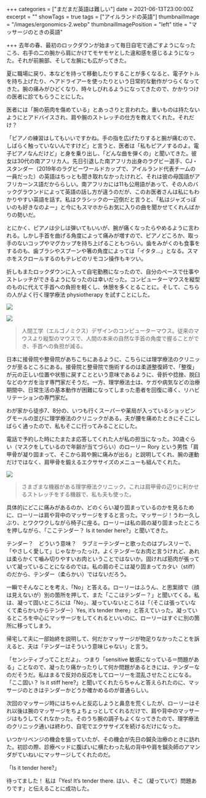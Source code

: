 +++
categories = ["まだまだ英語は難しい"]
date = 2021-06-13T23:00:00Z
excerpt = ""
showTags = true
tags = ["アイルランドの英語"]
thumbnailImage = "/images/ergonomics-2.webp"
thumbnailImagePosition = "left"
title = "マッサージのときの英語"

+++
去年の春、最初のロックダウンが始まって毎日自宅で過ごすようになったころ、右手の二の腕から肩にかけてモヤモヤとした違和感を感じるようになった。それが前腕部、そして左腕にも広がってきた。

<!--more-->

夏に職場に戻り、本などを持って移動したりすることが多くなると、電子ケトルを持ち上げたり、ヘアドライアーを使ったりという日常的な動作がつらくなってきた。腕の痛みがひどくなり、時々しびれるようになってきたので、かかりつけの医者に診てもらうことにした。

医者には「腕の筋肉を傷めている」とあっさりと言われた。重いものは持たないようにとアドバイスされ、肩や腕のストレッチの仕方を教えてくれた。それだけ？

「ピアノの練習はしてもいいですかね。手の指を広げたりすると腕が痛むので、しばらく触っていないんですけど」と言うと、医者は「私もピアノするのよ。電子ピアノなんだけど」と身を乗り出し、「どんな曲を弾くの」と聞いてきた。彼女は30代の南アフリカ人。先日引退した南アフリカ出身のラグビー選手、CJ・スタンダー（2019年のラグビーワールドカップで、アイルランド代表チームの一員だった）の英語はちっとも聞き取れなかったけれど、それは彼の母国語がアフリカーンス語だかららしい。南アフリカには11も公用語があって、その人のバックグラウンドによって英語の話し方が違うのだが、このお医者さんは私にもわかりやすい英語を話す。私はクラシックの一辺倒だと言うと、「私はジャズっぽいのも好きなのよー」と今にもスマホからお気に入りの曲を聞かせてくれんばかりの勢いだ。

とにかく、ピアノは少しは弾いてもいいが、腕が痛くなったらやめるように言われる。しかし手首を曲げる角度によって痛みが増すので、ピアノどころか、取っ手のないコップやマグカップを持ち上げることもつらい。歯をみがくのも食事をするのも、歯ブラシやスプーンや箸の角度によっては「イタタ…」となる。スマホをスクロールするのもテレビのリモコン操作もキツい。

折しもまたロックダウンに入って自宅勤務になったので、自分のペースで仕事やストレッチができるようになったのは幸いだった。コンピューターマウスを縦型のものに代えて手首への負担を軽くし、休憩を多くとることに。そして、こちらの人がよく行く理学療法 physiotherapy を試すことにした。

![](/images/ergonomics-2.webp)

![](/images/ergonomics-1.webp)

> 人間工学（エルゴノミクス）デザインのコンピューターマウス。従来のマウスより縦型のマウスで、人間の本来の自然な手首の角度で握ることができ、手首への負担が減る。

日本に接骨院や整骨院があちこちにあるように、こちらには理学療法のクリニックが至るところにある。接骨院と整骨院で施術するのは柔道整復師で、「整復」が元の正しい位置や状態に戻すことという意味であるように、骨折や捻挫、脱臼などのケガを治す専門家だそうだ。一方、理学療法士は、ケガや病気などの治療期間中、日常生活の基本動作が困難になってしまった患者を回復に導く、リハビリテーションの専門家だ。

わが家から徒歩7、8分の、いつも行くスーパーや薬局が入っているショッピングモールの並びに理学療法のクリニックがある。夫が腰を痛めたときにそこにしばらく通ったので、私もそこに行ってみることにした。

電話で予約した時にたまたま応答してくれた人が私の担当になった。30歳ぐらい（マスクをしているので年齢が当てづらい）のローリー Rory という男性「肩甲骨が凝り固まって、そこから肩や腕に痛みが出る」と説明してくれ、腕の運動だけではなく、肩甲骨を鍛えるエクササイズのメニューも組んでくれた。

![](/images/physio.webp)

> さまざまな機器がある理学療法クリニック。これは肩甲骨の辺りに利かせるストレッチをする機器で、私も夫も使った。

具体的にどこに痛みがあるのか、どのくらい凝り固まっているのかを見るために、ローリーは肩や背中のマッサージをすると言った。マッサージ！うわー久しぶり、とワクワクしながら椅子に座る。ローリーは私の肩の凝り固まったところを押しながら、「ここテンダー？ Is it tender here?」と聞いてきた。

テンダー？　どういう意味？　ラブミーテンダーと歌ったのはプレスリーで、「やさしく愛して」じゃなかったっけ。よくテンダーなお肉と言うけれど、あれは柔らかくて嚙み切りやすいお肉ということではないか。固ければ筋肉が張っていて凝っていることになるのでは。私の肩のそこは凝り固まってカタい（stiff）のだから、テンダー（柔らかい）ではないだろう。

一瞬でそんなことを考え、「No」と答える。ローリーはふうん、と思案顔で（顔は見えないが）別の箇所を押して、また「ここはテンダー？」と聞いてくる。私は、凝って固いところには「No」、凝っていないところは「（そこは張っていなくて柔らかいからテンダー）Yes, it’s tender there」と答えていった。凝っているところを中心にマッサージをしてくれるといいのに、ローリーはすぐに別の箇所に移ってしまう。

帰宅して夫に一部始終を説明して、何だかマッサージが物足りなかったことを訴えると、夫は「テンダーはそういう意味じゃない」と言う。

「センシティブってことだよ」、つまり「sensitive 敏感になっている＝問題がある」ことなので、凝ったり痛かったりして何か問題があるときには、テンダーなのだそうだ。私はまるで反対の反応をしてローリーを混乱させたことになる。「ここ固い？ Is it stiff here?」と聞いてくれたらちゃんと答えられたのに、マッサージのときはテンダーかどうか確かめるのが普通らしい。

次回のマッサージ時にはちゃんと反応しようと鼻息を荒くしたが、ローリーはそれ以後は腕のマッサージをちょちょっとしてくれるだけで、肩や背中のマッサージはもうしてくれなかった。そのうち腕の調子もよくなってきたので、理学療法のクリニック通いは終わり、自宅でエクササイズを続けるだけになった。

いつかリベンジの機会を狙っていたが、その機会が先日の鍼灸治療のときに訪れた。初診の際、診療ベッドに腹ばいに横たわった私の背中や肩を鍼灸師のアマンダがていねいにマッサージしてくれたのだ。

「Is it tender here?」

待ってました！ 私は「Yes! It’s tender there. はい、そこ（凝っていて）問題ありです」と伝えることに成功した。